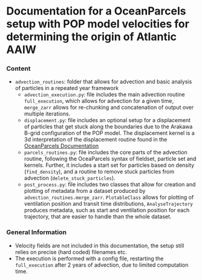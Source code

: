 # Documentation for a OceanParcels setup with POP model velocities for determining the origin of Atlantic AAIW

### Content 

- `advection_routines`: folder that allows for advection and basic analysis of particles in a repeated year framework
  - `advection_execution.py`: file includes the main advection routine `full_execution`, which allows for advection for a given time, `merge_zarr` allows for re-chunking and concatenation of output over multiple iterations.
  - `displacement.py`: file includes an optional setup for a displacement of particles that get stuck along the boundaries due to the Arakawa B-grid configuration of the POP model. The displacement kernel is a 3d interpretation of the displacement routine found in the [OceanParcels Documentation](https://docs.oceanparcels.org/en/latest/examples/documentation_stuck_particles.html) 
  - `parcels_routines.py`: file includes the core parts of the advection routine, following the OceaParcels syntax of fieldset, particle set and kernels. Further, it includes a start set for particles based on density (`find_density`), and a routine to remove stuck particles from advection (`delete_stuck_particles`).
  - `post_process.py`: file includes two classes that allow for creation and plotting of metadata from a dataset produced by `advection_routines.merge_zarr`. `PlotableClass` allows for plotting of ventilation position and transit time distributions, `AnalyseTrajectory` produces metadata, such as start and ventilation position for each trajectory, that are easier to handle than the whole dataset.

### General Information

- Velocity fields are not included in this documentation, the setup still relies on precise (hard coded) filenames etc.
- The execution is performed with a config file, restarting the `full_execution` after 2 years of advection, due to limited computation time.  

